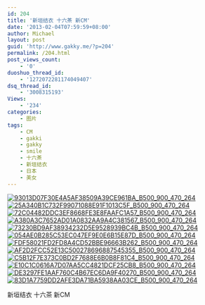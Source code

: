 ```yaml
---
id: 204
title: '新垣结衣 十六茶 新CM'
date: '2013-02-04T07:59:59+08:00'
author: Michael
layout: post
guid: 'http://www.gakky.me/?p=204'
permalink: /204.html
post_views_count:
    - '0'
duoshuo_thread_id:
    - '1272072281174049407'
dsq_thread_id:
    - '3008315193'
Views:
    - '234'
categories:
    - 图片
tags:
    - CM
    - gakki
    - gakky
    - smile
    - 十六茶
    - 新垣结衣
    - 日本
    - 美女
---
```


[![93013D07F30E4A5AF38509A39CE961BA_B500_900_470_264](http://www.yui-aragaki.org/wp-content/uploads/img/93013D07F30E4A5AF38509A39CE961BA_B500_900_470_264.jpeg)](http://www.yui-aragaki.org/wp-content/uploads/img/93013D07F30E4A5AF38509A39CE961BA_B1280_1280_470_264.jpeg) [![25A340B1C732F99071088E91F1013C5F_B500_900_470_264](http://www.yui-aragaki.org/wp-content/uploads/img/25A340B1C732F99071088E91F1013C5F_B500_900_470_264.jpeg)](http://www.yui-aragaki.org/wp-content/uploads/img/25A340B1C732F99071088E91F1013C5F_B1280_1280_470_264.jpeg) [![72C04482DDC3EF8668FE3E8FAAFC1A57_B500_900_470_264](http://www.yui-aragaki.org/wp-content/uploads/img/72C04482DDC3EF8668FE3E8FAAFC1A57_B500_900_470_264.jpeg)](http://www.yui-aragaki.org/wp-content/uploads/img/72C04482DDC3EF8668FE3E8FAAFC1A57_B1280_1280_470_264.jpeg) [![A380A3C7652AD01A0832AA9A4C381567_B500_900_470_264](http://www.yui-aragaki.org/wp-content/uploads/img/A380A3C7652AD01A0832AA9A4C381567_B500_900_470_264.jpeg)](http://www.yui-aragaki.org/wp-content/uploads/img/A380A3C7652AD01A0832AA9A4C381567_B1280_1280_470_264.jpeg) [![73230BD9AF38934232D5E9528939BC4B_B500_900_470_264](http://www.yui-aragaki.org/wp-content/uploads/img/73230BD9AF38934232D5E9528939BC4B_B500_900_470_264.jpeg)](http://www.yui-aragaki.org/wp-content/uploads/img/73230BD9AF38934232D5E9528939BC4B_B1280_1280_470_264.jpeg) [![054AE0B285C53EC047EF9E0E6B15E87D_B500_900_470_264](http://www.yui-aragaki.org/wp-content/uploads/img/054AE0B285C53EC047EF9E0E6B15E87D_B500_900_470_264.jpeg)](http://www.yui-aragaki.org/wp-content/uploads/img/054AE0B285C53EC047EF9E0E6B15E87D_B1280_1280_470_264.jpeg) [![FDF58021FD2FD8A4CD52BBE96663B262_B500_900_470_264](http://www.yui-aragaki.org/wp-content/uploads/img/FDF58021FD2FD8A4CD52BBE96663B262_B500_900_470_264.jpeg)](http://www.yui-aragaki.org/wp-content/uploads/img/FDF58021FD2FD8A4CD52BBE96663B262_B1280_1280_470_264.jpeg) [![AF2D2FCC52E13C500278696887545355_B500_900_470_264](http://www.yui-aragaki.org/wp-content/uploads/img/AF2D2FCC52E13C500278696887545355_B500_900_470_264.jpeg)](http://www.yui-aragaki.org/wp-content/uploads/img/AF2D2FCC52E13C500278696887545355_B1280_1280_470_264.jpeg) [![C5B12F7E373C0BD2F7688E6B0B8F81C4_B500_900_470_264](http://www.yui-aragaki.org/wp-content/uploads/img/C5B12F7E373C0BD2F7688E6B0B8F81C4_B500_900_470_264.jpeg)](http://www.yui-aragaki.org/wp-content/uploads/img/C5B12F7E373C0BD2F7688E6B0B8F81C4_B1280_1280_470_264.jpeg) [![E10C1C0616A7D07AA5CC4821DCF25CB8_B500_900_470_264](http://www.yui-aragaki.org/wp-content/uploads/img/E10C1C0616A7D07AA5CC4821DCF25CB8_B500_900_470_264.jpeg)](http://www.yui-aragaki.org/wp-content/uploads/img/E10C1C0616A7D07AA5CC4821DCF25CB8_B1280_1280_470_264.jpeg) [![DE3297FE1AAF760C4B67EC6DA9F40270_B500_900_470_264](http://www.yui-aragaki.org/wp-content/uploads/img/DE3297FE1AAF760C4B67EC6DA9F40270_B500_900_470_264.jpeg)](http://www.yui-aragaki.org/wp-content/uploads/img/DE3297FE1AAF760C4B67EC6DA9F40270_B1280_1280_470_264.jpeg) [![83D1A7759DD2AFE3DA71BA5938AA03CE_B500_900_470_264](http://www.yui-aragaki.org/wp-content/uploads/img/83D1A7759DD2AFE3DA71BA5938AA03CE_B500_900_470_264.jpeg)](http://www.yui-aragaki.org/wp-content/uploads/img/83D1A7759DD2AFE3DA71BA5938AA03CE_B1280_1280_470_264.jpeg)

新垣结衣 十六茶 新CM